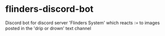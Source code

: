 # flinders-discord-bot
Discord bot for discord server 'Flinders System' which reacts 💧💀 to images posted in the 'drip or drown' text channel
